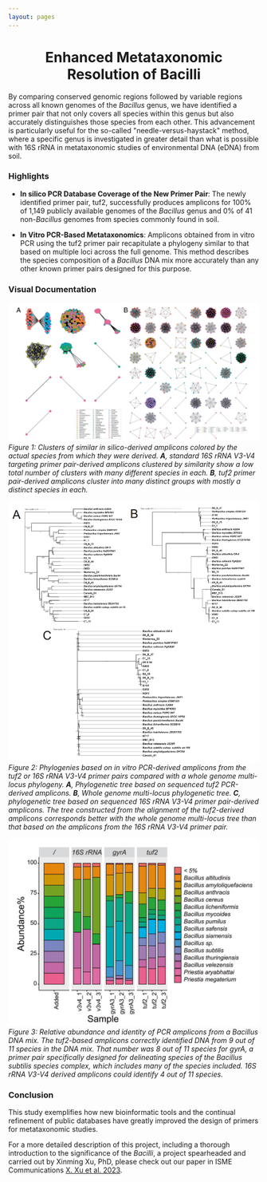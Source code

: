 ```yaml
---
layout: pages
---
```


<h1 align="center">Enhanced Metataxonomic Resolution of Bacilli</h1>

By comparing conserved genomic regions followed by variable regions across all known genomes of the *Bacillus* genus, we have identified a primer pair that not only covers all species within this genus but also accurately distinguishes those species from each other. This advancement is particularly useful for the so-called "needle-versus-haystack" method, where a specific genus is investigated in greater detail than what is possible with 16S rRNA in metataxonomic studies of environmental DNA (eDNA) from soil.

### Highlights
- **In silico PCR Database Coverage of the New Primer Pair**: The newly identified primer pair, tuf2, successfully produces amplicons for 100% of 1,149 publicly available genomes of the *Bacillus* genus and 0% of 41 non-*Bacillus* genomes from species commonly found in soil.

- **In Vitro PCR-Based Metataxonomics**: Amplicons obtained from in vitro PCR using the tuf2 primer pair recapitulate a phylogeny similar to that based on multiple loci across the full genome. This method describes the species composition of a *Bacillus* DNA mix more accurately than any other known primer pairs designed for this purpose.

### Visual Documentation
![Distinction of tuf2 Amplicons by Species](../../images/distinction_of_tuf2_amplicons_by_species.png)
*Figure 1: Clusters of similar in silico-derived amplicons colored by the actual species from which they were derived. **A**, standard 16S rRNA V3-V4 targeting primer pair-derived amplicons clustered by similarity show a low total number of clusters with many different species in each. **B**, tuf2 primer pair-derived amplicons cluster into many distinct groups with mostly a distinct species in each.*

![Phylogenetic Placement of PCR Amplicons](../../images/phylogenetic_placement_of_pcr_amplicons.png)
*Figure 2: Phylogenies based on in vitro PCR-derived amplicons from the tuf2 or 16S rRNA V3-V4 primer pairs compared with a whole genome multi-locus phylogeny. **A**, Phylogenetic tree based on sequenced tuf2 PCR-derived amplicons. **B**, Whole genome multi-locus phylogenetic tree. **C**, phylogenetic tree based on sequenced 16S rRNA V3-V4 primer pair-derived amplicons. The tree constructed from the alignment of the tuf2-derived amplicons corresponds better with the whole genome multi-locus tree than that based on the amplicons from the 16S rRNA V3-V4 primer pair.*

![DNA Mix Metataxonomic Identification by Primer Pairs](../../images/dnamix_metataxonomic_identification_by_primer_pair.png)
*Figure 3: Relative abundance and identity of PCR amplicons from a Bacillus DNA mix. The tuf2-based amplicons correctly identified DNA from 9 out of 11 species in the DNA mix. That number was 8 out of 11 species for gyrA, a primer pair specifically designed for delineating species of the Bacillus subtilis species complex, which includes many of the species included. 16S rRNA V3-V4 derived amplicons could identify 4 out of 11 species.*

### Conclusion
This study exemplifies how new bioinformatic tools and the continual refinement of public databases have greatly improved the design of primers for metataxonomic studies.

For a more detailed description of this project, including a thorough introduction to the significance of the *Bacilli*, a project spearheaded and carried out by Xinming Xu, PhD, please check out our paper in ISME Communications [X. Xu et al. 2023](https://www.nature.com/articles/s43705-023-00330-9).
